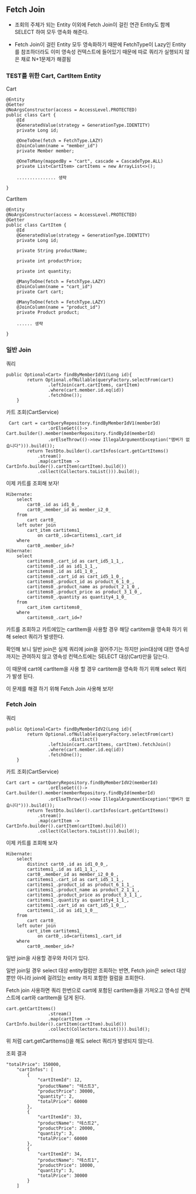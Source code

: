 ## Fetch Join

- 조회의 주체가 되는 Entity 이외에 Fetch Join이 걸린 연관 Entity도 함께 SELECT 하여 모두 영속화 해준다.

- Fetch Join이 걸린 Entity 모두 영속화하기 때문에 FetchType이 Lazy인 Entity를 참조하더라도
	이미 영속성 컨텍스트에 들어있기 때문에 따로 쿼리가 실행되지 않은 채로 N+1문제가 해결됨
	
	
### TEST를 위한 Cart, CartItem Entity

Cart

	@Entity
	@Getter
	@NoArgsConstructor(access = AccessLevel.PROTECTED)
	public class Cart {
		@Id
		@GeneratedValue(strategy = GenerationType.IDENTITY)
		private Long id;

		@OneToOne(fetch = FetchType.LAZY)
		@JoinColumn(name = "member_id")
		private Member member;

		@OneToMany(mappedBy = "cart", cascade = CascadeType.ALL)
		private List<CartItem> cartItems = new ArrayList<>();

		............... 생략

	}

CartItem	
	
	@Entity
	@NoArgsConstructor(access = AccessLevel.PROTECTED)
	@Getter
	public class CartItem {
		@Id
		@GeneratedValue(strategy = GenerationType.IDENTITY)
		private Long id;

		private String productName;

		private int productPrice;

		private int quantity;

		@ManyToOne(fetch = FetchType.LAZY)
		@JoinColumn(name = "cart_id")
		private Cart cart;
		
		@ManyToOne(fetch = FetchType.LAZY)
		@JoinColumn(name = "product_id")
		private Product product;
		
		...... 생략
		
	}
	
### 일반 Join

쿼리

	public Optional<Cart> findByMemberIdV1(Long id){
			return Optional.ofNullable(queryFactory.selectFrom(cart)
					.leftJoin(cart.cartItems, cartItem)
					.where(cart.member.id.eq(id))
					.fetchOne());
		}

카트 조회(CartService)

	 Cart cart = cartQueryRepository.findByMemberIdV1(memberId)
					.orElseGet(()-> Cart.builder().member(memberRepository.findById(memberId)
					.orElseThrow(()->new IllegalArgumentException("맴버가 없습니다"))).build());
			return TestDto.builder().cartInfos(cart.getCartItems()
				.stream()
				.map(cartItem -> CartInfo.builder().cartItem(cartItem).build())
				.collect(Collectors.toList())).build();
			

이제 카트를 조회해 보자!

	Hibernate: 
		select
			cart0_.id as id1_0_,
			cart0_.member_id as member_i2_0_ 
		from
			cart cart0_ 
		left outer join
			cart_item cartitems1_ 
				on cart0_.id=cartitems1_.cart_id 
		where
			cart0_.member_id=?
	Hibernate: 
		select
			cartitems0_.cart_id as cart_id5_1_1_,
			cartitems0_.id as id1_1_1_,
			cartitems0_.id as id1_1_0_,
			cartitems0_.cart_id as cart_id5_1_0_,
			cartitems0_.product_id as product_6_1_0_,
			cartitems0_.product_name as product_2_1_0_,
			cartitems0_.product_price as product_3_1_0_,
			cartitems0_.quantity as quantity4_1_0_ 
		from
			cart_item cartitems0_ 
		where
			cartitems0_.cart_id=?
			
카트를 조회하고 카트에있는 cartItem을 사용할 경우 해당 cartitem을 영속화 하기 위해 select 쿼리가 발생한다. 

확인해 보니 일반 join은 실제 쿼리에 join을 걸어주기는 하지만 join대상에 대한 영속성까지는 관여하지 않고 영속성 컨텍스트에는 SELECT 대상(Cart)만을 담는다. 

이 때문에 cart에 cartItem을 사용 할 경우 cartitem을 영속화 하기 위해 select 쿼리가 발생 된다. 

이 문제를 해결 하기 위해 Fetch Join 사용해 보자!

### Fetch Join

쿼리

	public Optional<Cart> findByMemberIdV2(Long id){
			return Optional.ofNullable(queryFactory.selectFrom(cart)
							.distinct()
					.leftJoin(cart.cartItems, cartItem).fetchJoin()
					.where(cart.member.id.eq(id))
					.fetchOne());
		}

카트 조회(CartService)

	Cart cart = cartQueryRepository.findByMemberIdV2(memberId)
					.orElseGet(()-> Cart.builder().member(memberRepository.findById(memberId)
					.orElseThrow(()->new IllegalArgumentException("맴버가 없습니다"))).build());
			return TestDto.builder().cartInfos(cart.getCartItems()
				.stream()
				.map(cartItem -> CartInfo.builder().cartItem(cartItem).build())
				.collect(Collectors.toList())).build();


이제 카트를 조회해 보자

	Hibernate: 
		select
			distinct cart0_.id as id1_0_0_,
			cartitems1_.id as id1_1_1_,
			cart0_.member_id as member_i2_0_0_,
			cartitems1_.cart_id as cart_id5_1_1_,
			cartitems1_.product_id as product_6_1_1_,
			cartitems1_.product_name as product_2_1_1_,
			cartitems1_.product_price as product_3_1_1_,
			cartitems1_.quantity as quantity4_1_1_,
			cartitems1_.cart_id as cart_id5_1_0__,
			cartitems1_.id as id1_1_0__ 
		from
			cart cart0_ 
		left outer join
			cart_item cartitems1_ 
				on cart0_.id=cartitems1_.cart_id 
		where
			cart0_.member_id=?


일반 join을 사용할 경우와 차이가 있다.

일반 join일 경우 select 대상 entity컬럼만 조회하는 반면,
Fetch join은 select 대상 뿐만 아니라 join에 걸려있는 entity 까지 포함한 컬럼을 조회한다.

Fetch join 사용하면 쿼리 한번으로 cart에 포함된 cartItem들을 가져오고 영속성 컨텍스트에 cart와 cartItem을 담게 된다.

	cart.getCartItems()
					.stream()
					.map(cartItem -> CartInfo.builder().cartItem(cartItem).build())
					.collect(Collectors.toList())).build();
					
위 처럼 cart.getCartItems()을 해도 select 쿼리가 발생되지 않는다.


조회 결과

	"totalPrice": 150000,
		"cartInfos": [
			{
				"cartItemId": 12,
				"productName": "테스트3",
				"productPrice": 30000,
				"quantity": 2,
				"totalPrice": 60000
			},
			{
				"cartItemId": 33,
				"productName": "테스트2",
				"productPrice": 20000,
				"quantity": 3,
				"totalPrice": 60000
			},
			{
				"cartItemId": 34,
				"productName": "테스트1",
				"productPrice": 10000,
				"quantity": 3,
				"totalPrice": 30000
			}
		]

